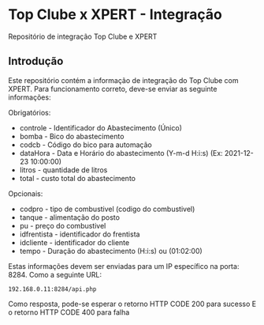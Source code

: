 # Top Clube x XPERT - Integração
Repositório de integração Top Clube e XPERT

## Introdução
Este repositório contém a informação de integração do Top Clube com XPERT.
Para funcionamento correto, deve-se enviar as seguinte informações:

Obrigatórios:
- controle 	- Identificador do Abastecimento (Único)
- bomba 		- Bico do abastecimento
- codcb 		- Código do bico para automação
- dataHora 	- Data e Horário do abastecimento (Y-m-d H:i:s) (Ex: 2021-12-23 10:00:00)
- litros 		- quantidade de litros 
- total 		- custo total do abastecimento

Opcionais:
- codpro 		- tipo de combustivel (codigo do combustivel)
- tanque 		- alimentação do posto 
- pu 			- preço do combustivel 
- idfrentista 	- identificador do frentista
- idcliente 	- identificador do cliente
- tempo 		- Duração do abastecimento (H:i:s) ou (01:02:00)

Estas informações devem ser enviadas para um IP específico na porta: 8284.
Como a seguinte URL:
```
192.168.0.11:8284/api.php
```
Como resposta, pode-se esperar o retorno HTTP CODE 200 para sucesso
E o retorno HTTP CODE 400 para falha
